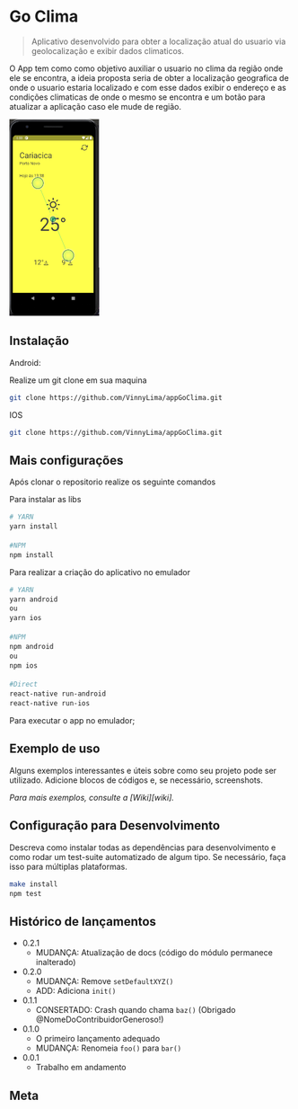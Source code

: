 # Go Clima
> Aplicativo desenvolvido para obter a localização atual do usuario via geolocalização e exibir dados climaticos.



O App tem como como objetivo auxiliar o usuario no clima da região onde ele se encontra, 
a ideia proposta seria de obter a localização geografica de onde o usuario estaria localizado e
com esse dados exibir o endereço e as condições climaticas de onde o mesmo se encontra
 e um botão para atualizar a aplicação caso ele mude de região.

<img src="assets/readme/tela1.png" height="350" width="160">

## Instalação

Android:

Realize um git clone em sua maquina

```sh
git clone https://github.com/VinnyLima/appGoClima.git
```

IOS

```sh
git clone https://github.com/VinnyLima/appGoClima.git
```
## Mais configurações

Após clonar o repositorio realize os seguinte comandos

Para instalar as libs
```sh
# YARN
yarn install

#NPM
npm install
```

Para realizar a criação do aplicativo no emulador
```sh
# YARN
yarn android
ou
yarn ios

#NPM
npm android
ou 
npm ios

#Direct
react-native run-android
react-native run-ios
```
Para executar o app no emulador;



## Exemplo de uso

Alguns exemplos interessantes e úteis sobre como seu projeto pode ser utilizado. Adicione blocos de códigos e, se necessário, screenshots.

_Para mais exemplos, consulte a [Wiki][wiki]._ 

## Configuração para Desenvolvimento

Descreva como instalar todas as dependências para desenvolvimento e como rodar um test-suite automatizado de algum tipo. Se necessário, faça isso para múltiplas plataformas.

```sh
make install
npm test
```

## Histórico de lançamentos

* 0.2.1
    * MUDANÇA: Atualização de docs (código do módulo permanece inalterado)
* 0.2.0
    * MUDANÇA: Remove `setDefaultXYZ()`
    * ADD: Adiciona `init()`
* 0.1.1
    * CONSERTADO: Crash quando chama `baz()` (Obrigado @NomeDoContribuidorGeneroso!)
* 0.1.0
    * O primeiro lançamento adequado
    * MUDANÇA: Renomeia `foo()` para `bar()`
* 0.0.1
    * Trabalho em andamento

## Meta


